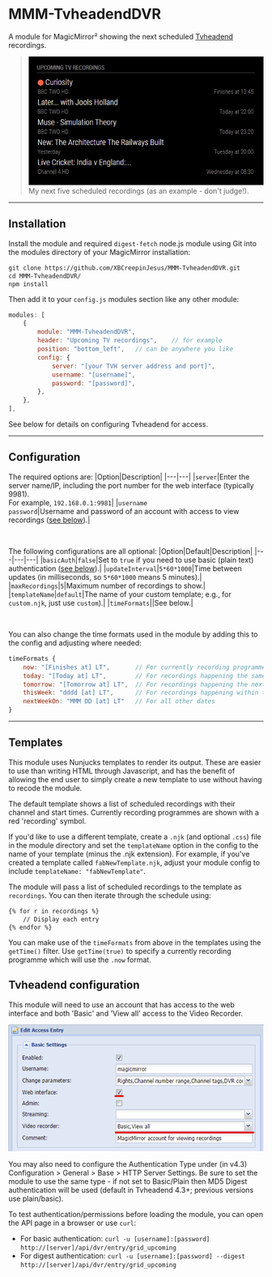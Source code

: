 # MMM-TvheadendDVR

A module for MagicMirror² showing the next scheduled [Tvheadend](https://tvheadend.org) recordings.

>![](/screenshots/demo.png)<br>My next five scheduled recordings (as an example - don't judge!).

---
## Installation

Install the module and required `digest-fetch` node.js module using Git into the modules directory of your MagicMirror installation:

```
git clone https://github.com/XBCreepinJesus/MMM-TvheadendDVR.git
cd MMM-TvheadendDVR/
npm install
```

Then add it to your `config.js` modules section like any other module:

```javascript
modules: [
    {
        module: "MMM-TvheadendDVR",
        header: "Upcoming TV recordings",    // for example
        position: "bottom_left",   // can be anywhere you like
        config: {
			server: "[your TVH server address and port]",
			username: "[username]",
			password: "[password]",
        },
    },
],
```

See below for details on configuring Tvheadend for access.

---
## Configuration

The required options are:
|Option|Description|
|---|---|
|`server`|Enter the server name/IP, including the port number for the web interface (typically 9981).<br>For example, `192.168.0.1:9981`|
|`username`<br>`password`|Username and password of an account with access to view recordings ([see below](#tvheadend-configuration)).|

<br>

The following configurations are all optional:
|Option|Default|Description|
|---|---|---|
|`basicAuth`|`false`|Set to `true` if you need to use basic (plain text) authentication ([see below](#tvheadend-configuration)).|
|`updateInterval`|`5*60*1000`|Time between updates (in milliseconds, so `5*60*1000` means 5 minutes).|
|`maxRecordings`|`5`|Maximum number of recordings to show.|
|`templateName`|`default`|The name of your custom template; e.g., for `custom.njk`, just use `custom`).|
|`timeFormats`||See below.|

<br>

You can also change the time formats used in the module by adding this to the config and adjusting where needed:
```javascript
timeFormats {
	now: "[Finishes at] LT",       // For currently recording programmes
	today: "[Today at] LT",        // For recordings happening the same day
	tomorrow: "[Tomorrow at] LT",  // For recordings happening the next day
	thisWeek: "dddd [at] LT",      // For recordings happening within the next week
	nextWeekOn: "MMM DD [at] LT"   // For all other dates
}
```

---
## Templates

This module uses Nunjucks templates to render its output. These are easier to use than writing HTML through Javascript, and has the benefit of allowing the end user to simply create a new template to use without having to recode the module.

The default template shows a list of scheduled recordings with their channel and start times. Currently recording programmes are shown with a red 'recording' symbol.


If you'd like to use a different template, create a `.njk` (and optional `.css`) file in the module directory and set the `templateName` option in the config to the name of your template (minus the .njk extension). For example, if you've created a template called `fabNewTemplate.njk`, adjust your module config to include `templateName: "fabNewTemplate"`.

The module will pass a list of scheduled recordings to the template as `recordings`. You can then iterate through the schedule using:
```
{% for r in recordings %}
	// Display each entry
{% endfor %}
```

You can make use of the `timeFormats` from above in the templates using the `getTime()` filter. Use `getTime(true)` to specify a currently recording programme which will use the `.now` format.

## Tvheadend configuration

This module will need to use an account that has access to the web interface and both 'Basic' and 'View all' access to the Video Recorder.

![](/screenshots/tvh_user.png)

You may also need to configure the Authentication Type under (in v4.3) Configuration > General > Base > HTTP Server Settings. Be sure to set the module to use the same type - if not set to Basic/Plain then MD5 Digest authentication will be used (default in Tvheadend 4.3+; previous versions use plain/basic).

To test authentication/permissions before loading the module, you can open the API page in a browser or use `curl`:
- For basic authentication: `curl -u [username]:[password] http://[server]/api/dvr/entry/grid_upcoming`
- For digest authentication: `curl -u [username]:[password] --digest http://[server]/api/dvr/entry/grid_upcoming`
